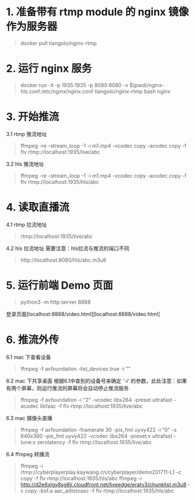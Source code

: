 # 1. 准备带有 rtmp module 的 nginx 镜像作为服务器
> docker pull tiangolo/nginx-rtmp

# 2. 运行 nginx 服务
> docker run -it -p 1935:1935 -p 8080:8080 -v $(pwd)/nginx-hls.conf:/etc/nginx/nginx.conf tiangolo/nginx-rtmp bash
> nginx

# 3. 开始推流
3.1 rtmp 推流地址
> ffmpeg -re -stream_loop -1 -i m1.mp4 -vcodec copy -acodec copy  -f flv rtmp://localhost:1935/live/abc

3.2 hls 推流地址
> ffmpeg -re -stream_loop -1 -i m1.mp4 -vcodec copy -acodec copy  -f flv rtmp://localhost:1935/hls/abc

# 4. 读取直播流
4.1 rtmp 拉流地址
> rtmp://localhost:1935/live/abc

4.2 hls 拉流地址
需要注意：hls拉流与推流的端口不同
> http://localhost:8080/hls/abc.m3u8

# 5. 运行前端 Demo 页面
> python3 -m http.server 8888

登录页面[localhost:8888/video.html][localhost:8888/video.html]

# 6. 推流外传
6.1 mac 下查看设备
>ffmpeg -f avfoundation -list_devices true -i ""

6.2 mac 下共享桌面
根据6.1中查到的设备号来确定 '-i' 的参数，此处注意：如果有两个屏幕，则运行推流的屏幕将会自动停止推流服务
> ffmpeg -f avfoundation -i "2" -vcodec libx264 -preset ultrafast -acodec libfaac -f flv rtmp://localhost:1935/live/abc 

6.3 mac 摄像头直播
> ffmpeg -f avfoundation -framerate 30 -pix_fmt uyvy422 -i "0" -s 640x360 -pix_fmt uyvy422 -vcodec libx264 -preset:v ultrafast -tune:v zerolatency -f flv rtmp://localhost:1935/live/abc

6.4 ffmpeg 转播流
> ffmpeg -i rtmp://cyberplayerplay.kaywang.cn/cyberplayer/demo201711-L1 -c copy -f flv rtmp://localhost:1935/hls/abc
> ffmpeg -i http://d2e6xlgy8sg8ji.cloudfront.net/liveedge/eratv3/chunklist.m3u8 -c copy -bsf:a aac_adtstoasc -f flv rtmp://localhost:1935/hls/abc